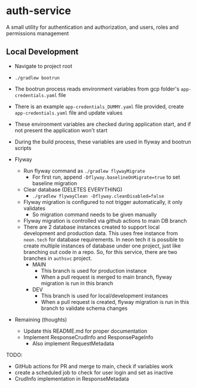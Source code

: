 # auth-service

A small utility for authentication and authorization, and users, roles and permissions management

## Local Development

* Navigate to project root
* `./gradlew bootrun`
* The bootrun process reads environment variables from gcp folder's `app-credentials.yaml` file
* There is an example `app-credentials_DUMMY.yaml` file provided, create `app-credentials.yaml` file and update values
* These environment variables are checked during application start, and if not present the application won't start
* During the build process, these variables are used in flyway and bootrun scripts

* Flyway
  * Run flyway command as `./gradlew flywayMigrate`
    * For first run, append `-Dflyway.baselineOnMigrate=true` to set baseline migration
  * Clear database (DELETES EVERYTHING)
    * `./gradlew flywayClean -Dflyway.cleanDisabled=false`
  * Flyway migration is configured to not trigger automatically, it only validates
    * So migration command needs to be given manually
  * Flyway migration is controlled via github actions to main DB branch
  * There are 2 database instances created to support local development and production data.
    This uses free instance from `neon.tech` for database requirements. In neon tech it is possible
    to create multiple instances of database under one project, just like branching out code in a repo.
    So, for this service, there are two branches in `authsvc` project.
      * MAIN
        * This branch is used for production instance
        * When a pull request is merged to main branch, flyway migration is run in this branch
      * DEV
        * This branch is used for local/development instances
        * When a pull request is created, flyway migration is run in this branch to validate schema changes


* Remaining (thoughts)
  * Update this README.md for proper documentation
  * Implement ResponseCrudInfo and ResponsePageInfo
    * Also implement RequestMetadata


TODO:
* GitHub actions for PR and merge to main, check if variables work
* create a scheduled job to check for user login and set as inactive
* CrudInfo implementation in ResponseMetadata
